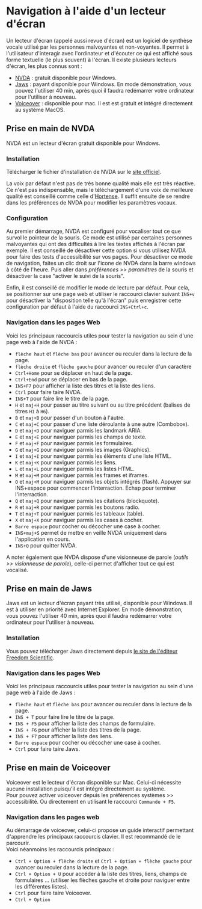 # Navigation à l'aide d'un lecteur d'écran

<script>$(document).ready(function () {
    setBreadcrumb([
        {"label":"Outils de test", "url": "./methodes-outils.html"},
        {"label":"Navigation à l'aide d'un lecteur d'écran"}]);
});</script>

<span data-menuitem="methodes-outils"></span>

Un lecteur d'écran (appelé aussi revue d'écran) est un logiciel de synthèse vocale utilisé par les personnes malvoyantes et non-voyantes. Il permet à l'utilisateur d'interagir avec l'ordinateur et d'écouter ce qui est affiché sous forme textuelle (le plus souvent) à l'écran.
Il existe plusieurs lecteurs d'écran, les plus connus sont :
- [NVDA](http://nvda-fr.org/) : gratuit disponible pour Windows.
- [Jaws](http://www.freedomscientific.com/Downloads/JAWS) : payant disponible pour Windows. En mode démonstration, vous pouvez l'utiliser 40 min, après quoi il faudra redémarrer votre ordinateur pour l'utiliser à nouveau.
- [Voiceover](http://www.apple.com/fr/accessibility/osx/voiceover/) : disponible pour mac. Il est est gratuit et intégré directement au système MacOS.

## Prise en main de NVDA

NVDA est un lecteur d'écran gratuit disponible pour Windows.

### Installation

Télécharger le fichier d'installation de NVDA sur le [site officiel](http://nvda-fr.org/).

La voix par défaut n'est pas de très bonne qualité mais elle est très réactive. Ce n'est pas indispensable, mais le téléchargement d'une voix de meilleure qualité est conseillé comme celle d'[Hortense](http://www.nvda-fr.org/voix.php). Il suffit ensuite de se rendre dans les préférences de NVDA pour modifier les paramètres vocaux.

### Configuration

Au premier démarrage, NVDA est configuré pour vocaliser tout ce que survol le pointeur de la souris. Ce mode est utilisé par certaines personnes malvoyantes qui ont des difficultés à lire les textes affichés à l'écran par exemple. Il est conseillé de désactiver cette option si vous utilisez NVDA pour faire des tests d'accessibilité sur vos pages. 
Pour désactiver ce mode de navigation, faites un clic droit sur l'icone de NVDA dans la barre windows à côté de l'heure. Puis aller dans *préférences >> paramètres* de la souris et désactiver la case "activer le suivi de la souris".

Enfin, il est conseillé de modifier le mode de lecture par défaut. Pour cela, se positionner sur une page web et utiliser le raccourci clavier suivant `INS+v` pour désactiver la "disposition telle qu'à l'écran" puis enregistrer cette configuration par défaut à l'aide du raccourci `INS+Ctrl+c`. 

### Navigation dans les pages Web

Voici les principaux raccourcis utiles pour tester la navigation au sein d'une page web à l'aide de NVDA :
- `flèche haut` et `flèche bas` pour avancer ou reculer dans la lecture de la page.
- `flèche droite` et `flèche gauche` pour avancer ou reculer d'un caractère
- `Ctrl+Home` pour se déplacer en haut de la page.
- `Ctrl+End` pour se déplacer en bas de la page.
- `INS+F7` pour afficher la liste des titres et la liste des liens.
- `Ctrl` pour faire taire NVDA.
- `INS+T` pour faire lire le titre de la page.
- `H` et `maj+H` pour passer au titre suivant ou au titre précédent (balises de titres `H1` à `H6`).
- `B` et `maj+B` pour passer d'un bouton à l'autre.
- `C` et `maj+C` pour passer d'une liste déroulante à une autre (Combobox).
- `D` et `maj+D` pour naviguer parmis les landmark ARIA.
- `E` et `maj+E` pour naviguer parmis les champs de texte.
- `F` et `maj+F` pour naviguer parmis les formulaires.
- `G` et `maj+G` pour naviguer parmis les images (Graphics).
- `I` et `maj+I` pour naviguer parmis les éléments d'une liste HTML.
- `K` et `maj+K` pour naviguer parmis les liens.
- `L` et `maj+L` pour naviguer parmis les listes HTML.
- `M` et `maj+M` pour naviguer parmis les frames et iframes.
- `O` et `maj+M` pour naviguer parmis les objets intégrés (flash). Appuyer sur INS+espace pour commencer l'interraction. Echap pour terminer l'interraction.
- `Q` et `maj+Q` pour naviguer parmis les citations (blockquote).
- `R` et `maj+R` pour naviguer parmis les boutons radio.
- `T` et `maj+T` pour naviguer parmis les tableaux (table).
- `X` et `maj+X` pour naviguer parmis les cases à cocher.
- `Barre espace` pour cocher ou décocher une case à cocher.
- `INS+maj+S` permet de mettre en veille NVDA uniquement dans l'application en cours.
- `INS+Q` pour quitter NVDA.

A noter également que NVDA dispose d'une visionneuse de parole (*outils >> visionneuse de parole*), celle-ci permet d'afficher tout ce qui est vocalisé.

## Prise en main de Jaws

Jaws est un lecteur d'écran payant très utilisé, disponible pour Windows. Il est à utiliser en priorité avec Internet Explorer. En mode démonstration, vous pouvez l'utiliser 40 min, après quoi il faudra redémarrer votre ordinateur pour l'utiliser à nouveau.

### Installation 

Vous pouvez télécharger Jaws directement depuis [le site de l'éditeur Freedom Scientific](http://www.freedomscientific.com/Downloads/JAWS).

### Navigation dans les pages Web

Voici les principaux raccourcis utiles pour tester la navigation au sein d'une page web à l'aide de Jaws :
- `flèche haut` et `flèche bas` pour avancer ou reculer dans la lecture de la page.
- `INS + T` pour faire lire le titre de la page.
- `INS + F5` pour afficher la liste des champs de formulaire.
- `INS + F6` pour afficher la liste des titres de la page.
- `INS + F7` pour afficher la liste des liens.
- `Barre espace` pour cocher ou décocher une case à cocher.
- `Ctrl` pour faire taire Jaws.

## Prise en main de Voiceover

Voiceover est le lecteur d'écran disponible sur Mac. Celui-ci nécessite aucune installation puisqu'il est intégré directement au système.  
Pour pouvez activer voiceover depuis les préférences systèmes >> accessibilité. Ou directement en utilisant le raccourci `Commande + F5`.

### Navigation dans les pages web

Au démarrage de voiceover, celui-ci propose un guide interactif permettant d'apprendre les principaux raccourcis clavier. Il est recommandé de le parcourir.  
Voici néanmoins les raccourcis principaux :
- `Ctrl + Option + flèche droite` et `Ctrl + Option + flèche gauche` pour avancer ou reculer dans la lecture de la page.
- `Ctrl + Option + U` pour accéder à la liste des titres, liens, champs de formulaires ... (utiliser les flèches gauche et droite pour naviguer entre les différentes listes). 
- `Ctrl` pour faire taire Voiceover.
- `Ctrl + Option`
<!--  This file is part of a11y-guidelines | Our vision of mobile & web accessibility guidelines and best practices, with valid/invalid examples.
 Copyright (C) 2016  Orange SA
 See the Creative Commons Legal Code Attribution-ShareAlike 3.0 Unported License for more details (LICENSE file). -->